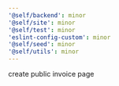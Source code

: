 ```yaml
---
'@self/backend': minor
'@self/site': minor
'@self/test': minor
'eslint-config-custom': minor
'@self/seed': minor
'@self/utils': minor
---
```


create public invoice page

